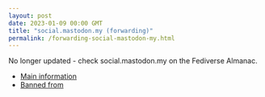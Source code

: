 ```yaml
---
layout: post
date: 2023-01-09 00:00 GMT
title: "social.mastodon.my (forwarding)"
permalink: /forwarding-social-mastodon-my.html
---
```


No longer updated - check social.mastodon.my on the Fediverse Almanac.

* [Main information](https://www.fediversealmanac.com/api/v1/instances/social.mastodon.my)
* [Banned from](https://www.fediversealmanac.com/api/v1/instances/social.mastodon.my/banned_from)

